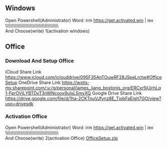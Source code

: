 ## Windows
Open Powershell(Administrator)
Word:
irm https://get.activated.win | iex
\\\\\\\\\\\\\\\\\\\\\\\\\\\\\\\\\\\\\\\\\\\\\\\\\\\\\\\\\\\\\\\\\\\\\\\\\\\\\\\
And Choose(write) 1(activation windows)
## Office
### Download And Setup Office
iCloud Share Link
https://www.icloud.com/iclouddrive/095F35AnTOuwRF28JSpeLrctw#OfficeSetup
OneDrive Share Link
https://wxtis-my.sharepoint.com/:u:/g/personal/james_jiang_bostonis_org/ERCxr5jUirhLq1-FprOVjLYBTDxT3nWNcoox9uIsLSmyXQ
Google Drive Share Link
https://drive.google.com/file/d/1ha-2CKTnuVJfynz8E_TiobFaEjglt7GO/view?usp=drivesdk
### Activation Office
Open Powershell(Administrator)
Word:
irm https://get.activated.win | iex
\\\\\\\\\\\\\\\\\\\\\\\\\\\\\\\\\\\\\\\\\\\\\\\\\\\\\\\\\\\\\\\\\\\\\\\\\\\\\\\
And Choose(write) 2(activation Office)
[OfficeSetup.zip](https://github.com/user-attachments/files/16170673/OfficeSetup.zip)
